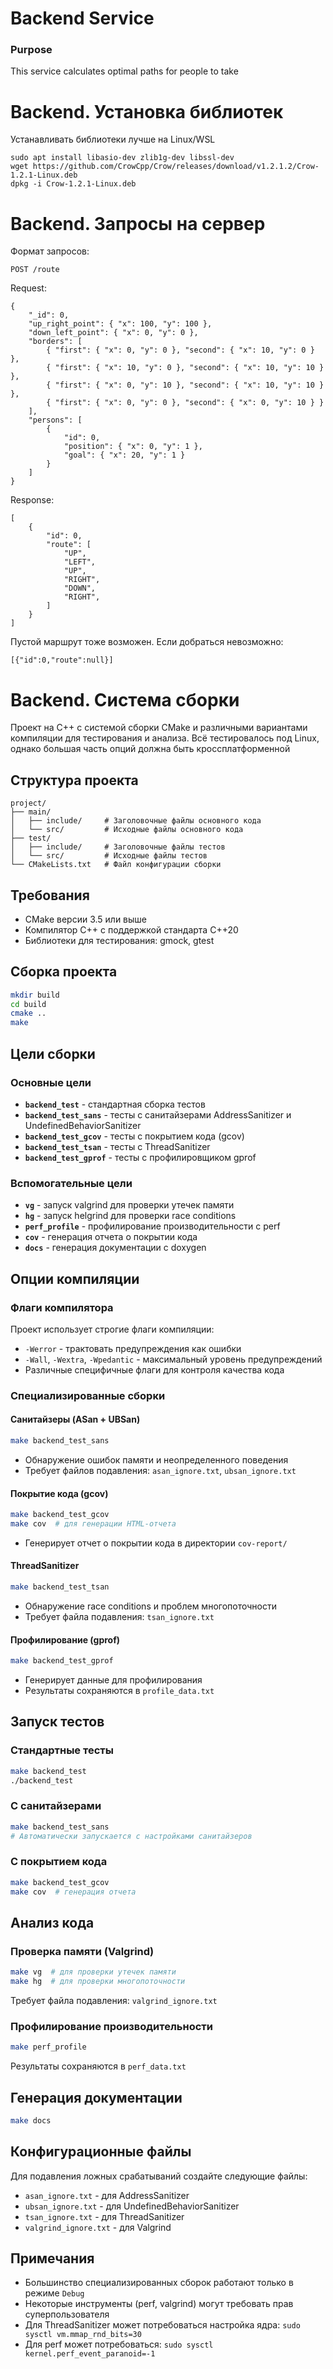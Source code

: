 # Backend Service

### Purpose
This service calculates optimal paths for people to take

# Backend. Установка библиотек

Устанавливать библиотеки лучше на Linux/WSL

```
sudo apt install libasio-dev zlib1g-dev libssl-dev
wget https://github.com/CrowCpp/Crow/releases/download/v1.2.1.2/Crow-1.2.1-Linux.deb
dpkg -i Crow-1.2.1-Linux.deb
```

# Backend. Запросы на сервер

Формат запросов:
```
POST /route
```
Request:
```
{
    "_id": 0,
    "up_right_point": { "x": 100, "y": 100 },
    "down_left_point": { "x": 0, "y": 0 },
    "borders": [
        { "first": { "x": 0, "y": 0 }, "second": { "x": 10, "y": 0 } },
        { "first": { "x": 10, "y": 0 }, "second": { "x": 10, "y": 10 } },
        { "first": { "x": 0, "y": 10 }, "second": { "x": 10, "y": 10 } },
        { "first": { "x": 0, "y": 0 }, "second": { "x": 0, "y": 10 } }
    ],
    "persons": [
        {
            "id": 0,
            "position": { "x": 0, "y": 1 },
            "goal": { "x": 20, "y": 1 }
        }
    ]
}
```
Response:
```
[
    {
        "id": 0,
        "route": [
            "UP",
            "LEFT",
            "UP",
            "RIGHT",
            "DOWN",
            "RIGHT",
        ]
    }
]
```
Пустой маршрут тоже возможен.
Если добраться невозможно:
```
[{"id":0,"route":null}]
```

# Backend. Система сборки

Проект на C++ с системой сборки CMake и различными вариантами компиляции для тестирования и анализа. Всё тестировалось под Linux, однако
большая часть опций должна быть кроссплатформенной

## Структура проекта

```
project/
├── main/
│   ├── include/     # Заголовочные файлы основного кода
│   └── src/         # Исходные файлы основного кода
├── test/
│   ├── include/     # Заголовочные файлы тестов
│   └── src/         # Исходные файлы тестов
└── CMakeLists.txt   # Файл конфигурации сборки
```

## Требования

- CMake версии 3.5 или выше
- Компилятор C++ с поддержкой стандарта C++20
- Библиотеки для тестирования: gmock, gtest

## Сборка проекта

```bash
mkdir build
cd build
cmake ..
make
```

## Цели сборки

### Основные цели

- **`backend_test`** - стандартная сборка тестов
- **`backend_test_sans`** - тесты с санитайзерами AddressSanitizer и UndefinedBehaviorSanitizer
- **`backend_test_gcov`** - тесты с покрытием кода (gcov)
- **`backend_test_tsan`** - тесты с ThreadSanitizer
- **`backend_test_gprof`** - тесты с профилировщиком gprof

### Вспомогательные цели

- **`vg`** - запуск valgrind для проверки утечек памяти
- **`hg`** - запуск helgrind для проверки race conditions
- **`perf_profile`** - профилирование производительности с perf
- **`cov`** - генерация отчета о покрытии кода
- **`docs`** - генерация документации с doxygen

## Опции компиляции

### Флаги компилятора

Проект использует строгие флаги компиляции:
- `-Werror` - трактовать предупреждения как ошибки
- `-Wall`, `-Wextra`, `-Wpedantic` - максимальный уровень предупреждений
- Различные специфичные флаги для контроля качества кода

### Специализированные сборки

#### Санитайзеры (ASan + UBSan)
```bash
make backend_test_sans
```
- Обнаружение ошибок памяти и неопределенного поведения
- Требует файлов подавления: `asan_ignore.txt`, `ubsan_ignore.txt`

#### Покрытие кода (gcov)
```bash
make backend_test_gcov
make cov  # для генерации HTML-отчета
```
- Генерирует отчет о покрытии кода в директории `cov-report/`

#### ThreadSanitizer
```bash
make backend_test_tsan
```
- Обнаружение race conditions и проблем многопоточности
- Требует файла подавления: `tsan_ignore.txt`

#### Профилирование (gprof)
```bash
make backend_test_gprof
```
- Генерирует данные для профилирования
- Результаты сохраняются в `profile_data.txt`

## Запуск тестов

### Стандартные тесты
```bash
make backend_test
./backend_test
```

### С санитайзерами
```bash
make backend_test_sans
# Автоматически запускается с настройками санитайзеров
```

### С покрытием кода
```bash
make backend_test_gcov
make cov  # генерация отчета
```

## Анализ кода

### Проверка памяти (Valgrind)
```bash
make vg  # для проверки утечек памяти
make hg  # для проверки многопоточности
```
Требует файла подавления: `valgrind_ignore.txt`

### Профилирование производительности
```bash
make perf_profile
```
Результаты сохраняются в `perf_data.txt`

## Генерация документации

```bash
make docs
```

## Конфигурационные файлы

Для подавления ложных срабатываний создайте следующие файлы:
- `asan_ignore.txt` - для AddressSanitizer
- `ubsan_ignore.txt` - для UndefinedBehaviorSanitizer
- `tsan_ignore.txt` - для ThreadSanitizer
- `valgrind_ignore.txt` - для Valgrind

## Примечания

- Большинство специализированных сборок работают только в режиме `Debug`
- Некоторые инструменты (perf, valgrind) могут требовать прав суперпользователя
- Для ThreadSanitizer может потребоваться настройка ядра: `sudo sysctl vm.mmap_rnd_bits=30`
- Для perf может потребоваться: `sudo sysctl kernel.perf_event_paranoid=-1`
